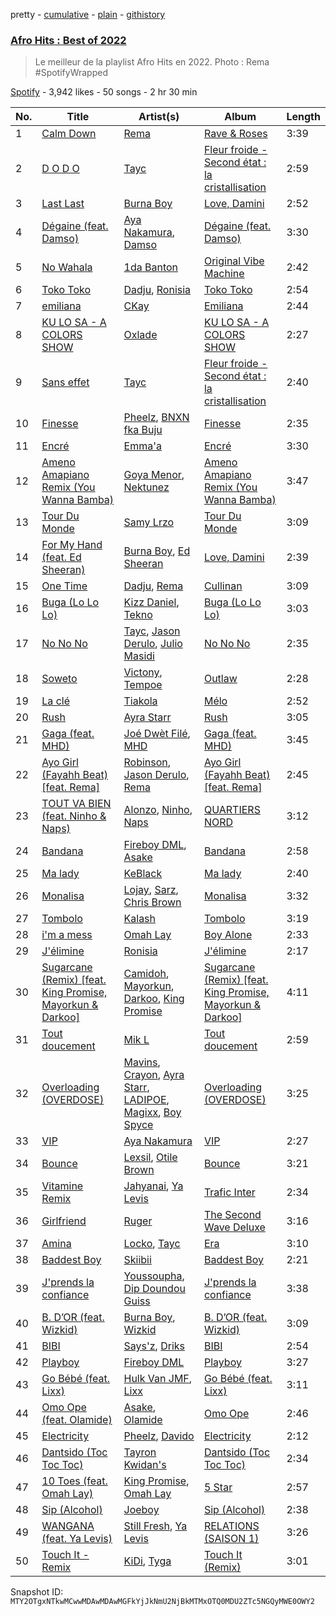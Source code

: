 pretty - [cumulative](/playlists/cumulative/37i9dQZF1DX117wqItTnqW.md) - [plain](/playlists/plain/37i9dQZF1DX117wqItTnqW) - [githistory](https://github.githistory.xyz/mackorone/spotify-playlist-archive/blob/main/playlists/plain/37i9dQZF1DX117wqItTnqW)

### [Afro Hits : Best of 2022](https://open.spotify.com/playlist/37i9dQZF1DX117wqItTnqW)

> Le meilleur de la playlist Afro Hits en 2022\. Photo : Rema \#SpotifyWrapped

[Spotify](https://open.spotify.com/user/spotify) - 3,942 likes - 50 songs - 2 hr 30 min

| No. | Title | Artist(s) | Album | Length |
|---|---|---|---|---|
| 1 | [Calm Down](https://open.spotify.com/track/3BnDvpeuGOj21Ir2aVEtQo) | [Rema](https://open.spotify.com/artist/46pWGuE3dSwY3bMMXGBvVS) | [Rave & Roses](https://open.spotify.com/album/0xrTH9uvOL1BoFAOR61zTG) | 3:39 |
| 2 | [D O D O](https://open.spotify.com/track/2dJMDzMF5jMvVFKLTci81H) | [Tayc](https://open.spotify.com/artist/7gU9VyFRN3JWPJ5oHOil60) | [Fleur froide \- Second état : la cristallisation](https://open.spotify.com/album/1uPEctEKBVjCRO5iGsya3b) | 2:59 |
| 3 | [Last Last](https://open.spotify.com/track/5YbPxJwPfrj7uswNwoF1pJ) | [Burna Boy](https://open.spotify.com/artist/3wcj11K77LjEY1PkEazffa) | [Love, Damini](https://open.spotify.com/album/6kgDkAupBVRSqbJPUaTJwQ) | 2:52 |
| 4 | [Dégaine \(feat\. Damso\)](https://open.spotify.com/track/5cqLFudVQryezmVFmmyRJN) | [Aya Nakamura](https://open.spotify.com/artist/7IlRNXHjoOCgEAWN5qYksg), [Damso](https://open.spotify.com/artist/2UwqpfQtNuhBwviIC0f2ie) | [Dégaine \(feat\. Damso\)](https://open.spotify.com/album/0qHraUEsPCcdTqCFBFDQvn) | 3:30 |
| 5 | [No Wahala](https://open.spotify.com/track/4vHy2IHzf3EabEa7oMpUZB) | [1da Banton](https://open.spotify.com/artist/6dlzQ6fiPna40trq1Ek6cb) | [Original Vibe Machine](https://open.spotify.com/album/4lPTjESEvOe5pvtLbralQ3) | 2:42 |
| 6 | [Toko Toko](https://open.spotify.com/track/11jljbDlwqMyvQdepjse5G) | [Dadju](https://open.spotify.com/artist/4sbXXFzEWJY2zsZjelerjX), [Ronisia](https://open.spotify.com/artist/4krMq8pXkLVTGplpYgHlnV) | [Toko Toko](https://open.spotify.com/album/3Op7cAYJ0VWN4NUAgICcMQ) | 2:54 |
| 7 | [emiliana](https://open.spotify.com/track/6lZ5p6VTbZ2ZvnsdTlLv7I) | [CKay](https://open.spotify.com/artist/048LktY5zMnakWq7PTtFrz) | [Emiliana](https://open.spotify.com/album/4LTckGxBOI0fEkliC3zbIp) | 2:44 |
| 8 | [KU LO SA \- A COLORS SHOW](https://open.spotify.com/track/2WigMwGJysIh9fRnSJvpjn) | [Oxlade](https://open.spotify.com/artist/3WTrdbZU99dgTtt3ZkyamT) | [KU LO SA \- A COLORS SHOW](https://open.spotify.com/album/36bNKiiUjxUCaAO7QtUVfi) | 2:27 |
| 9 | [Sans effet](https://open.spotify.com/track/30RBuEKVJ2UXimaPtwAEIa) | [Tayc](https://open.spotify.com/artist/7gU9VyFRN3JWPJ5oHOil60) | [Fleur froide \- Second état : la cristallisation](https://open.spotify.com/album/1uPEctEKBVjCRO5iGsya3b) | 2:40 |
| 10 | [Finesse](https://open.spotify.com/track/4Gasn91fsCefnN8zM5GjA8) | [Pheelz](https://open.spotify.com/artist/5Jv1MsZBh0sqokFq7pU8Xg), [BNXN fka Buju](https://open.spotify.com/artist/3zaDigUwjHvjOkSn0NDf9x) | [Finesse](https://open.spotify.com/album/4QEC4uzBJJfLVv2bD337g1) | 2:35 |
| 11 | [Encré](https://open.spotify.com/track/68oq1f0Jd0gtdmofDUR5wn) | [Emma'a](https://open.spotify.com/artist/45icwBBgjnEtg9ETR1Nipx) | [Encré](https://open.spotify.com/album/2Ix9DqXnaQxL9X6FyWl9Kv) | 3:30 |
| 12 | [Ameno Amapiano Remix \(You Wanna Bamba\)](https://open.spotify.com/track/4iwiYqzoLImJraKQ9Pf2I2) | [Goya Menor](https://open.spotify.com/artist/4TWOviIGJMWH79dyovGkaX), [Nektunez](https://open.spotify.com/artist/4n7aqhk0RIdeWKkBxvhN72) | [Ameno Amapiano Remix \(You Wanna Bamba\)](https://open.spotify.com/album/6831TJYXJuShA212mn1yVi) | 3:47 |
| 13 | [Tour Du Monde](https://open.spotify.com/track/3x1GwuJMk9B4sESBv8K94w) | [Samy Lrzo](https://open.spotify.com/artist/2K1JOV2mHYXJh0kpNSwER4) | [Tour Du Monde](https://open.spotify.com/album/5z5m5CNcihjzAKne4xbCdr) | 3:09 |
| 14 | [For My Hand \(feat\. Ed Sheeran\)](https://open.spotify.com/track/0HaRLPnr887lcQM2YQzkff) | [Burna Boy](https://open.spotify.com/artist/3wcj11K77LjEY1PkEazffa), [Ed Sheeran](https://open.spotify.com/artist/6eUKZXaKkcviH0Ku9w2n3V) | [Love, Damini](https://open.spotify.com/album/6kgDkAupBVRSqbJPUaTJwQ) | 2:39 |
| 15 | [One Time](https://open.spotify.com/track/0PCyd8O4CkIBcJxmDafTxX) | [Dadju](https://open.spotify.com/artist/4sbXXFzEWJY2zsZjelerjX), [Rema](https://open.spotify.com/artist/46pWGuE3dSwY3bMMXGBvVS) | [Cullinan](https://open.spotify.com/album/1veIu7aYgSIg5PXEEUdh8U) | 3:09 |
| 16 | [Buga \(Lo Lo Lo\)](https://open.spotify.com/track/4eZZofkV1OQ9GDqAgHqNpA) | [Kizz Daniel](https://open.spotify.com/artist/1X6cBGnXpEpN7CmflLKmLV), [Tekno](https://open.spotify.com/artist/6IhG3Yxm3UW98jhyBvrIut) | [Buga \(Lo Lo Lo\)](https://open.spotify.com/album/0nNEQYgoVlVYZEOrAC2D3h) | 3:03 |
| 17 | [No No No](https://open.spotify.com/track/6m7iJFdgcvd200qJtSa8Wx) | [Tayc](https://open.spotify.com/artist/7gU9VyFRN3JWPJ5oHOil60), [Jason Derulo](https://open.spotify.com/artist/07YZf4WDAMNwqr4jfgOZ8y), [Julio Masidi](https://open.spotify.com/artist/2ZfpJTfi4q60zRUFWhll73) | [No No No](https://open.spotify.com/album/2RLByuKYaFE5awZkpjK03m) | 2:35 |
| 18 | [Soweto](https://open.spotify.com/track/3IQT2MM49GkXfHF9eemaw5) | [Victony](https://open.spotify.com/artist/1E5hfn5BduN2nnoZCJmUVG), [Tempoe](https://open.spotify.com/artist/1X7glgDhqNq1qn0Qv9g3K4) | [Outlaw](https://open.spotify.com/album/1oSN6MKvpXR5WOHnsPi05w) | 2:28 |
| 19 | [La clé](https://open.spotify.com/track/2JBnBUqpC3hrhMZv1Z9JKO) | [Tiakola](https://open.spotify.com/artist/3vUMXQ9kPnZAQkMkZZ7Hfh) | [Mélo](https://open.spotify.com/album/3YjNC4de1PEvhuyZjMyxJU) | 2:52 |
| 20 | [Rush](https://open.spotify.com/track/1rrqJ9QkOBYJlsZgqqwxgB) | [Ayra Starr](https://open.spotify.com/artist/3ZpEKRjHaHANcpk10u6Ntq) | [Rush](https://open.spotify.com/album/6CvEsGBD3JdbDKpmJaXn2E) | 3:05 |
| 21 | [Gaga \(feat\. MHD\)](https://open.spotify.com/track/4wW5nnZXD7SyLxaASOsLil) | [Joé Dwèt Filé](https://open.spotify.com/artist/26zgIfFyTCImkHAp5gwKW8), [MHD](https://open.spotify.com/artist/4WnAHZz1pgl8hus8hidIRV) | [Gaga \(feat\. MHD\)](https://open.spotify.com/album/0fkE3D4PFGjA3n0Kd3pmXR) | 3:45 |
| 22 | [Ayo Girl \(Fayahh Beat\) \[feat\. Rema\]](https://open.spotify.com/track/57Hk0AE5OhgXrPWZOhipHt) | [Robinson](https://open.spotify.com/artist/352VD5fhV8xzAFcmO7lMwg), [Jason Derulo](https://open.spotify.com/artist/07YZf4WDAMNwqr4jfgOZ8y), [Rema](https://open.spotify.com/artist/46pWGuE3dSwY3bMMXGBvVS) | [Ayo Girl \(Fayahh Beat\) \[feat\. Rema\]](https://open.spotify.com/album/3yR3SqAQdeR0fGXdV4NhXu) | 2:45 |
| 23 | [TOUT VA BIEN \(feat\. Ninho & Naps\)](https://open.spotify.com/track/6OZwia8loN0aPS0vTvsBjR) | [Alonzo](https://open.spotify.com/artist/2z2TRvloJt4EfUNQp9rHAi), [Ninho](https://open.spotify.com/artist/6Te49r3A6f5BiIgBRxH7FH), [Naps](https://open.spotify.com/artist/6W5uA6CNMf3hd2j4a2XWCx) | [QUARTIERS NORD](https://open.spotify.com/album/4EGHU1v3qmjchplaPqRWBC) | 3:12 |
| 24 | [Bandana](https://open.spotify.com/track/5CTQCPv51aLWpwTbqo8mEL) | [Fireboy DML](https://open.spotify.com/artist/75VKfyoBlkmrJFDqo1o2VY), [Asake](https://open.spotify.com/artist/3a1tBryiczPAZpgoZN9Rzg) | [Bandana](https://open.spotify.com/album/18ykMJdXdkUldVNESaXDke) | 2:58 |
| 25 | [Ma lady](https://open.spotify.com/track/3EfRYGRCd4l6e4kYHtEI4M) | [KeBlack](https://open.spotify.com/artist/7x3eTVPlBiPjXHn3qotY86) | [Ma lady](https://open.spotify.com/album/3DWYuhpaWRcqFzYLXgXWC9) | 2:40 |
| 26 | [Monalisa](https://open.spotify.com/track/3baPniPXS0iEII8rDUJdYP) | [Lojay](https://open.spotify.com/artist/3ONGmday8YN8AkbsRk01iL), [Sarz](https://open.spotify.com/artist/408vMm7y1227ASq7GmWygZ), [Chris Brown](https://open.spotify.com/artist/7bXgB6jMjp9ATFy66eO08Z) | [Monalisa](https://open.spotify.com/album/6eGxth6Bbmudt9k7ybo5Ll) | 3:32 |
| 27 | [Tombolo](https://open.spotify.com/track/1NOpmZAwV701iMS4Dqd9fc) | [Kalash](https://open.spotify.com/artist/3J7r4VsNmuWixU0nXvyPd8) | [Tombolo](https://open.spotify.com/album/5x2zkoZogYhBNF6pYJIzk3) | 3:19 |
| 28 | [i'm a mess](https://open.spotify.com/track/65v99AWZyNz3aRmfrT2I7N) | [Omah Lay](https://open.spotify.com/artist/5yOvAmpIR7hVxiS6Ls5DPO) | [Boy Alone](https://open.spotify.com/album/5NLjxx8nRy9ooUmgpOvfem) | 2:33 |
| 29 | [J'élimine](https://open.spotify.com/track/1U13A13YafzmqthKXiul91) | [Ronisia](https://open.spotify.com/artist/4krMq8pXkLVTGplpYgHlnV) | [J'élimine](https://open.spotify.com/album/4eHStY9TfFmHRV8iQCAgNo) | 2:17 |
| 30 | [Sugarcane \(Remix\) \[feat\. King Promise, Mayorkun & Darkoo\]](https://open.spotify.com/track/0ApflIvLLPwEZuS36WYlh6) | [Camidoh](https://open.spotify.com/artist/6Z9Xe5mjocmPOhz2TLNrAi), [Mayorkun](https://open.spotify.com/artist/3DNCUaKdMZcMVJIS7yTskd), [Darkoo](https://open.spotify.com/artist/4QSTyDpxsKmv3UfavVUImR), [King Promise](https://open.spotify.com/artist/4tIKaxUmpXzshok2yCnwdf) | [Sugarcane \(Remix\) \[feat\. King Promise, Mayorkun & Darkoo\]](https://open.spotify.com/album/5dFQsLF9BvkgmgMONO8imD) | 4:11 |
| 31 | [Tout doucement](https://open.spotify.com/track/5ltwsSaEsdsUVaiqLx0CKV) | [Mik L](https://open.spotify.com/artist/7aLBaAtUjEwZSUIr3S2BtR) | [Tout doucement](https://open.spotify.com/album/4B5Pls0WHD10EodLtIbutg) | 2:59 |
| 32 | [Overloading \(OVERDOSE\)](https://open.spotify.com/track/4lVEVXrlQlXPdYWMGTwrFe) | [Mavins](https://open.spotify.com/artist/5JWBXFlYkBy3n2oN1To790), [Crayon](https://open.spotify.com/artist/3Uv5hfyuC7TkLsQ6p4ikSb), [Ayra Starr](https://open.spotify.com/artist/3ZpEKRjHaHANcpk10u6Ntq), [LADIPOE](https://open.spotify.com/artist/379IT6Szv0zgnw4xrdu4mu), [Magixx](https://open.spotify.com/artist/0rskhjcLm5BxjwZDRs4142), [Boy Spyce](https://open.spotify.com/artist/6DUbLg2GQ7Dd7G9v6uwoPT) | [Overloading \(OVERDOSE\)](https://open.spotify.com/album/0PhRHHW803w4pHDJR4AUw8) | 3:25 |
| 33 | [VIP](https://open.spotify.com/track/6NCJTDAQsOErJGv7mhdvsB) | [Aya Nakamura](https://open.spotify.com/artist/7IlRNXHjoOCgEAWN5qYksg) | [VIP](https://open.spotify.com/album/4CwFdN37OjqRPYh4nri0w2) | 2:27 |
| 34 | [Bounce](https://open.spotify.com/track/5dNifN92fKRGXWas8YQ80O) | [Lexsil](https://open.spotify.com/artist/6Hld2ORUmr5945JQVc3N5h), [Otile Brown](https://open.spotify.com/artist/25txWhgJAzekbAaHuDzmwj) | [Bounce](https://open.spotify.com/album/1hvjC4J7XL2yLFg54fhKu4) | 3:21 |
| 35 | [Vitamine Remix](https://open.spotify.com/track/5glUVESu5BvbjtgwZxsvjd) | [Jahyanai](https://open.spotify.com/artist/09FXva53dWku8Gu5N73rR8), [Ya Levis](https://open.spotify.com/artist/45oFvHE9QZYC1vn5pVCDlu) | [Trafic Inter](https://open.spotify.com/album/4gPe7bl2PI7Jv1acB0J3gw) | 2:34 |
| 36 | [Girlfriend](https://open.spotify.com/track/4MzOppXoeKvDsVaNMeOK3C) | [Ruger](https://open.spotify.com/artist/0a1SidMjD8D6EHvJph4n2H) | [The Second Wave Deluxe](https://open.spotify.com/album/6dvqARQzWnVbGym9dEWw4Y) | 3:16 |
| 37 | [Amina](https://open.spotify.com/track/3O8Pxndt6Jm898WSLpCVGe) | [Locko](https://open.spotify.com/artist/7cUFvbLZrLySXBoxk39kCZ), [Tayc](https://open.spotify.com/artist/7gU9VyFRN3JWPJ5oHOil60) | [Era](https://open.spotify.com/album/4EiOLderTvvNS7IzewLdm1) | 3:10 |
| 38 | [Baddest Boy](https://open.spotify.com/track/3t7hYVVDzf1VDUz0pu5Zy1) | [Skiibii](https://open.spotify.com/artist/72Z2AhMKpxZjLNnPMyinUE) | [Baddest Boy](https://open.spotify.com/album/7yxdgb3JrIfoNbJTY6f8jP) | 2:21 |
| 39 | [J'prends la confiance](https://open.spotify.com/track/5OgUa2plRZRIF4IGpzL1QG) | [Youssoupha](https://open.spotify.com/artist/5DW7NxqQ2875JtjuV7KMn4), [Dip Doundou Guiss](https://open.spotify.com/artist/42A1uhQc0Rln9VlVGsll0m) | [J'prends la confiance](https://open.spotify.com/album/5wld2chDFFtitgleWkRfIE) | 3:38 |
| 40 | [B\. D’OR \(feat\. Wizkid\)](https://open.spotify.com/track/3ketN3dth18vSJ1T3HIztN) | [Burna Boy](https://open.spotify.com/artist/3wcj11K77LjEY1PkEazffa), [Wizkid](https://open.spotify.com/artist/3tVQdUvClmAT7URs9V3rsp) | [B\. D’OR \(feat\. Wizkid\)](https://open.spotify.com/album/2Nwv16YY4xo8Jm4TVm54i9) | 3:09 |
| 41 | [BIBI](https://open.spotify.com/track/3zGstylOiWMAuEnvGsdQRw) | [Says'z](https://open.spotify.com/artist/2vCOfKQ7WFyWmuHbTz7OgG), [Driks](https://open.spotify.com/artist/3mTLkUsH6xz7b0UjcNcVsN) | [BIBI](https://open.spotify.com/album/1FsOG79SVc1GZZNmdygMfk) | 2:54 |
| 42 | [Playboy](https://open.spotify.com/track/2AKS1HhpLu2rgkojECUm3V) | [Fireboy DML](https://open.spotify.com/artist/75VKfyoBlkmrJFDqo1o2VY) | [Playboy](https://open.spotify.com/album/1pUJnA3OSbvVr5afqxNARZ) | 3:27 |
| 43 | [Go Bébé \(feat\. Lixx\)](https://open.spotify.com/track/0shC9n2Ih1de0fSw8YcGoF) | [Hulk Van JMF](https://open.spotify.com/artist/2D2Wm1oAJrDRzXVzxkyBOE), [Lixx](https://open.spotify.com/artist/6TfZaDFnfzNVj2YXgRUo9d) | [Go Bébé \(feat\. Lixx\)](https://open.spotify.com/album/0i7jOzWkrJXvRPI5kfwcwY) | 3:11 |
| 44 | [Omo Ope \(feat\. Olamide\)](https://open.spotify.com/track/7d1aTQlsHMgWmkPywDi7h1) | [Asake](https://open.spotify.com/artist/3a1tBryiczPAZpgoZN9Rzg), [Olamide](https://open.spotify.com/artist/4ovtyvs7j1jSmwhkBGHqSr) | [Omo Ope](https://open.spotify.com/album/6PU3yx6qtcu2BKkRMGSbdG) | 2:46 |
| 45 | [Electricity](https://open.spotify.com/track/6McBvfxgkVfREmQPwTKBUn) | [Pheelz](https://open.spotify.com/artist/5Jv1MsZBh0sqokFq7pU8Xg), [Davido](https://open.spotify.com/artist/0Y3agQaa6g2r0YmHPOO9rh) | [Electricity](https://open.spotify.com/album/5vOpDVowekdCylaDIiV5We) | 2:12 |
| 46 | [Dantsido \(Toc Toc Toc\)](https://open.spotify.com/track/1NUEUFueiCYana070TfNa0) | [Tayron Kwidan's](https://open.spotify.com/artist/1wlqglR1kdPF2T0Rxee11v) | [Dantsido \(Toc Toc Toc\)](https://open.spotify.com/album/708goXDKDeNZQEZfWlgnuX) | 2:34 |
| 47 | [10 Toes \(feat\. Omah Lay\)](https://open.spotify.com/track/7JVUJLsVXysVpSWChbnz9I) | [King Promise](https://open.spotify.com/artist/4tIKaxUmpXzshok2yCnwdf), [Omah Lay](https://open.spotify.com/artist/5yOvAmpIR7hVxiS6Ls5DPO) | [5 Star](https://open.spotify.com/album/32Ls6JAwVZTbiRIyZ2H0lt) | 2:57 |
| 48 | [Sip \(Alcohol\)](https://open.spotify.com/track/4tr4oHjFijp0EgISHYDIXe) | [Joeboy](https://open.spotify.com/artist/1XavfPKBpNjkOfxHINlMHF) | [Sip \(Alcohol\)](https://open.spotify.com/album/5Pvx6i7lDdbDMO79DE9FHR) | 2:38 |
| 49 | [WANGANA \(feat\. Ya Levis\)](https://open.spotify.com/track/2s6NHVwzYTg7ThzIiMvsZg) | [Still Fresh](https://open.spotify.com/artist/3AGggQTwJaSofLcpDlYhV4), [Ya Levis](https://open.spotify.com/artist/45oFvHE9QZYC1vn5pVCDlu) | [RELATIONS \(SAISON 1\)](https://open.spotify.com/album/2wJ1gNdP3LKeRWdqgQN6VG) | 3:26 |
| 50 | [Touch It \- Remix](https://open.spotify.com/track/3DvzYWNYYrixsXTXV2t8pA) | [KiDi](https://open.spotify.com/artist/14PimM6ohO2gYftuwTam9V), [Tyga](https://open.spotify.com/artist/5LHRHt1k9lMyONurDHEdrp) | [Touch It \(Remix\)](https://open.spotify.com/album/05SVPz2eBi0EPhYJMNjbRu) | 3:01 |

Snapshot ID: `MTY2OTgxNTkwMCwwMDAwMDAwMGFkYjJkNmU2NjBkMTMxOTQ0MDU2ZTc5NGQyMWE0OWY2`
